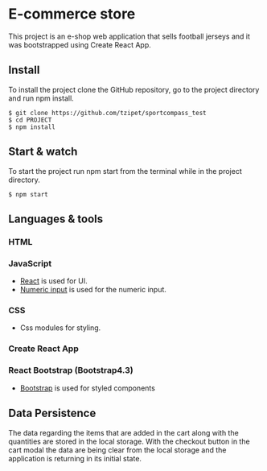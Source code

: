 # E-commerce store

This project is an e-shop web application that sells football jerseys and it was bootstrapped using Create React App.

## Install

To install the project clone the GitHub repository, go to the project directory and run npm install.

    $ git clone https://github.com/tzipet/sportcompass_test
    $ cd PROJECT
    $ npm install

## Start & watch

To start the project run npm start from the terminal while in the project directory.

    $ npm start

## Languages & tools

### HTML

### JavaScript

- [React](http://facebook.github.io/react) is used for UI.
- [Numeric input](https://www.npmjs.com/package/react-numeric-input) is used for the numeric input.

### CSS

- Css modules for styling.

### Create React App

### React Bootstrap (Bootstrap4.3)

- [Bootstrap](https://react-bootstrap.github.io/) is used for styled components

## Data Persistence

The data regarding the items that are added in the cart along with the quantities are stored in the local storage.
With the checkout button in the cart modal the data are being clear from the local storage and the application is returning in its initial state.
